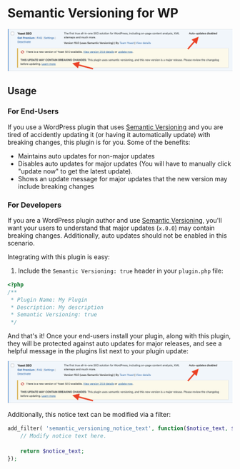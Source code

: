 # Semantic Versioning for WP

![Screenshot of plugins list with Semantic Versioning for WordPress enabled](https://github.com/blakewilson/semantic-versioning-plugin/blob/main/.wordpress-org/screenshot-1.png?raw=true)

## Usage

### For End-Users

If you use a WordPress plugin that uses [Semantic Versioning](https://semver.org) and you are tired of accidently updating it (or having it automatically update) with breaking changes, this plugin is for you. Some of the benefits:

- Maintains auto updates for non-major updates
- Disables auto updates for major updates (You will have to manually click "update now" to get the latest update).
- Shows an update message for major updates that the new version may include breaking changes

### For Developers

If you are a WordPress plugin author and use [Semantic Versioning](https://semver.org), you'll want your users to understand that major updates (`x.0.0`) may contain breaking changes. Additionally, auto updates should not be enabled in this scenario.

Integrating with this plugin is easy:

1. Include the `Semantic Versioning: true` header in your `plugin.php` file:

```php
<?php
/**
 * Plugin Name: My Plugin
 * Description: My description
 * Semantic Versioning: true
 */
```

And that's it! Once your end-users install your plugin, along with this plugin, they will be protected against auto updates for major releases, and see a helpful message in the plugins list next to your plugin update:

![Screenshot of plugins list with Semantic Versioning for WordPress enabled](https://github.com/blakewilson/semantic-versioning-plugin/blob/main/.wordpress-org/screenshot-1.png?raw=true)

Additionally, this notice text can be modified via a filter:

```php
add_filter( 'semantic_versioning_notice_text', function($notice_text, $plugin_file_name, $update_data, $update_response) {
	// Modify notice text here.

	return $notice_text;
});
```
